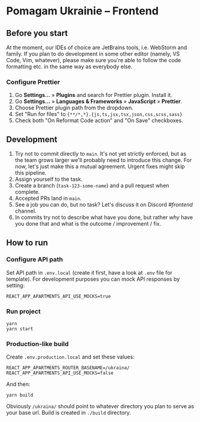 # Pomagam Ukrainie – Frontend

## Before you start

At the moment, our IDEs of choice are JetBrains tools, i.e. WebStorm and family. If you
plan to do development in some other editor (namely, VS Code, Vim, whatever), please make
sure you're able to follow the code formatting etc. in the same way as everybody else.

### Configure Prettier

1. Go **Settings…** » **Plugins** and search for Prettier plugin. Install it.
2. Go **Settings…** » **Languages & Frameworks** » **JavaScript** » **Prettier**.
3. Choose Prettier plugin path from the dropdown.
4. Set "Run for files" to `{**/*,*}.{js,ts,jsx,tsx,json,css,scss,sass}`
5. Check both "On Reformat Code action" and "On Save" checkboxes.

## Development

1. Try not to commit directly to `main`. It's not yet strictly enforced, but as the team grows larger we'll probably need to introduce this change. For now, let's just make this a mutual agreement. Urgent fixes might skip this pipeline.
2. Assign yourself to the task.
3. Create a branch (`task-123-some-name`) and a pull request when complete.
4. Accepted PRs land in `main`.
5. See a job you can do, but no task? Let's discuss it on Discord *#frontend* channel.
6. In commits try not to describe what have you done, but rather _why_ have you done that and what is the outcome / improvement / fix.

## How to run

### Configure API path

Set API path in `.env.local` (create it first, have a look at `.env` file for template).
For development purposes you can mock API responses by setting:
```shell
REACT_APP_APARTMENTS_API_USE_MOCKS=true
```

### Run project

```shell
yarn
yarn start
```

### Production-like build

Create `.env.production.local` and set these values:

```shell
REACT_APP_APARTMENTS_ROUTER_BASENAME=/ukraina/
REACT_APP_APARTMENTS_API_USE_MOCKS=false
```
And then:
```shell
yarn build
```

Obviously `/ukraina/` should point to whatever directory you plan to serve as your base url.
Build is created in `./build` directory.